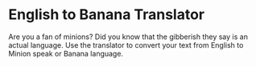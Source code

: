 # English to Banana Translator

Are you a fan of minions? Did you know that the gibberish they say is an actual language. Use the translator to convert your text from English to Minion speak or Banana language.